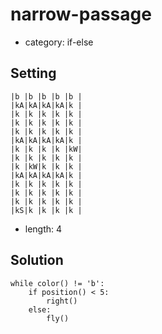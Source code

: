 # narrow-passage
- category: if-else

## Setting

```
|b |b |b |b |b |
|kA|kA|kA|kA|k |
|k |k |k |k |k |
|k |k |k |k |k |
|k |k |k |k |k |
|kA|kA|kA|kA|k |
|k |k |k |k |kW|
|k |k |k |k |k |
|k |kW|k |k |k |
|kA|kA|kA|kA|k |
|k |k |k |k |k |
|k |k |k |k |k |
|k |k |k |k |k |
|kS|k |k |k |k |
```

- length: 4

## Solution

```
while color() != 'b':
    if position() < 5:
        right()
    else:
        fly()
```
